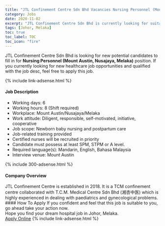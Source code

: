 ```yaml
---
title: "JTL Confinement Centre Sdn Bhd Vacancies Nursing Personnel (Mount Austin, Nusajaya, Melaka)" 
category: Jobs 
date: 2020-11-02 
excerpt: "JTL Confinement Centre Sdn Bhd is currently looking for suitable person to fill in the Nursing Personnel (Mount Austin, Nusajaya, Melaka) which positioned at Johor, Melaka" 
tags: [Johor, Melaka] 
toc: true 
toc_label: TOC 
toc_icon: "fire" 
--- 
```


<p>JTL Confinement Centre Sdn Bhd is looking for new potential candidates to fill in for <b>Nursing Personnel (Mount Austin, Nusajaya, Melaka)</b> position. If you currently looking for new healthcare job opportunities and qualified with the job desc, feel free to apply this job.
</p>{% include link-adsense.html %} 
<div><div><h4>Job Description</h4></div><div><div><span><div><ul><li>Working days: 6</li><li>Working hours: 8 (Shift required)</li><li>Workplace: Mount Austin/Nusajaya/Melaka</li><li>Work attitude: Diligent, responsible, self-motivated, initiative, cooperative</li><li>Job scope: Newborn baby nursing and postpartum care</li><li>Job-related training provided</li><li>Certified nurses will be recruited in priority</li><li>Candidate must possess at least SPM, STPM or A level.</li><li>Required language(s):&#160;Mandarin, English, Bahasa Malaysia</li><li>Interview venue: Mount Austin</li></ul></div></span></div></div></div> 
{% include 300-adsense.html %} 
<div><div><h4>Company Overview</h4></div><div><div><span><div><div>JTL Confinement Centre is established in 2018. It is a TCM confinement centre collaborated with T.C.M. Medical Centre Sdn Bhd (&#28248;&#26447;&#20013;&#21307;) which is highly experienced in dealing with paediatrics and gynecological problems.&#160;</div></div></span></div></div></div> 
#### How To Apply 
If you confident and feel that this job is suitable to you, go ahead take your action now. <br/> 
Hope you find your dream hospital job in Johor, Melaka. <br/> 
<a href="https://www.jobstreet.com.my/en/job/nursing-personnel-mount-austin-nusajaya-melaka-4415217?jobId=jobstreet-my-job-4415217&sectionRank=9&token=0~c68877a6-bacb-4ee1-bebb-6821ed08c2c0&fr=SRP%20View%20In%20New%20Ta" class="btn btn--warning" target="_blank" rel="nofollow noopenner">Apply Online</a> 
{% include link-adsense.html %} 
